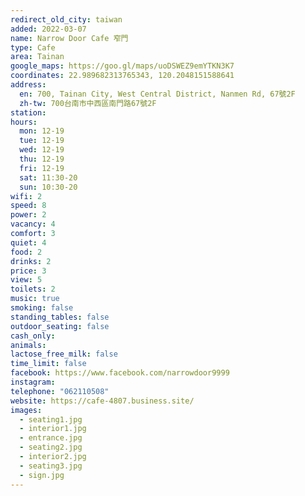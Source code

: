 ```yaml
---
redirect_old_city: taiwan
added: 2022-03-07
name: Narrow Door Cafe 窄門
type: Cafe
area: Tainan
google_maps: https://goo.gl/maps/uoDSWEZ9emYTKN3K7
coordinates: 22.989682313765343, 120.2048151588641
address:
  en: 700, Tainan City, West Central District, Nanmen Rd, 67號2F
  zh-tw: 700台南市中西區南門路67號2F
station: 
hours:
  mon: 12-19
  tue: 12-19
  wed: 12-19
  thu: 12-19
  fri: 12-19
  sat: 11:30-20
  sun: 10:30-20
wifi: 2
speed: 8
power: 2
vacancy: 4
comfort: 3
quiet: 4
food: 2
drinks: 2
price: 3
view: 5
toilets: 2
music: true
smoking: false
standing_tables: false
outdoor_seating: false
cash_only: 
animals: 
lactose_free_milk: false
time_limit: false
facebook: https://www.facebook.com/narrowdoor9999
instagram: 
telephone: "062110508"
website: https://cafe-4807.business.site/
images:
  - seating1.jpg
  - interior1.jpg
  - entrance.jpg
  - seating2.jpg
  - interior2.jpg
  - seating3.jpg
  - sign.jpg
---
```

